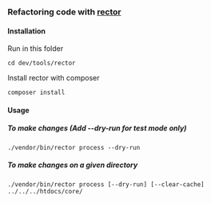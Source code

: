 ### Refactoring code with [rector](https://getrector.com)


#### Installation

Run in this folder
```shell
cd dev/tools/rector
```

Install rector with composer
```shell
composer install
```


#### Usage

##### To make changes (Add --dry-run for test mode only)
```shell
./vendor/bin/rector process --dry-run
```

##### To make changes on a given directory

```shell
./vendor/bin/rector process [--dry-run] [--clear-cache] ../../../htdocs/core/
```
